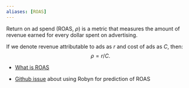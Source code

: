 ```yaml
---
aliases: [ROAS]
---
```


Return on ad spend (ROAS, $\rho$) is a metric that measures the amount of revenue earned for every dollar spent on advertising.

If we denote revenue attributable to ads as $r$ and cost of ads as $C$, then:
$$
\rho = r / C.
$$

- [What is ROAS](https://www.singular.net/glossary/return-on-ad-spend-roas/)

- [Github issue](https://github.com/facebookexperimental/Robyn/issues/85) about using Robyn for prediction of ROAS
